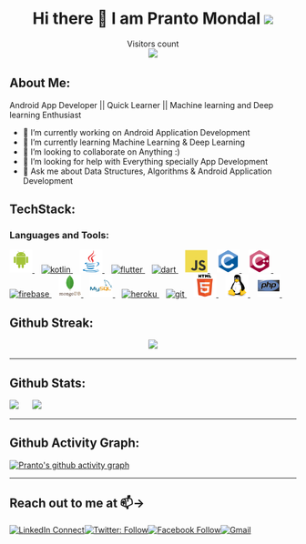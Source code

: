 <h1 align="center">Hi there 👋 I am  Pranto Mondal  <img src="https://emoji.slack-edge.com/T0172CCPGUW/party-blob/d7253707fa13e9ee.gif" width="30"/></h1>
<p align="center"> 
  Visitors count<br>
  <img src="https://profile-counter.glitch.me/PrantoMondal/count.svg" />
</p>


## **About Me:**
Android App Developer || Quick Learner || Machine learning and Deep learning Enthusiast

- 🔭 I’m currently working on Android Application Development
- 🌱 I’m currently learning Machine Learning & Deep Learning 
- 👯 I’m looking to collaborate on Anything :)
- 🤔 I’m looking for help with Everything specially App Development 
- 💬 Ask me about Data Structures, Algorithms & Android Application Development 
<!-- - ⚡ Fun fact: I tried Full stack Web Development but I didn't like it, maybe someday I will try again  -->


## **TechStack:**
<h3 align="left">Languages and Tools:</h3>
<p align="left"> 
<a href="https://developer.android.com" target="_blank"><img src="https://raw.githubusercontent.com/devicons/devicon/master/icons/android/android-original-wordmark.svg" alt="android" width="40" height="40"/> </a>&nbsp;&nbsp; 
<a href="https://kotlinlang.org" target="_blank"> <img src="https://www.vectorlogo.zone/logos/kotlinlang/kotlinlang-icon.svg" alt="kotlin" width="40" height="40"/> </a>&nbsp;&nbsp;
<a href="https://www.java.com" target="_blank"> <img src="https://raw.githubusercontent.com/devicons/devicon/master/icons/java/java-original.svg" alt="java" width="40" height="40"/> </a>&nbsp;&nbsp;
<a href="https://flutter.dev" target="_blank"> <img src="https://www.vectorlogo.zone/logos/flutterio/flutterio-icon.svg" alt="flutter" width="40" height="40"/> </a>&nbsp;&nbsp;
<a href="https://dart.dev" target="_blank"> <img src="https://www.vectorlogo.zone/logos/dartlang/dartlang-icon.svg" alt="dart" width="40" height="40"/> </a>&nbsp;&nbsp;
<a href="https://developer.mozilla.org/en-US/docs/Web/JavaScript" target="_blank"> <img src="https://raw.githubusercontent.com/devicons/devicon/master/icons/javascript/javascript-original.svg" alt="javascript" width="40" height="40"/> </a>&nbsp;&nbsp; 
<a href="https://www.cprogramming.com/" target="_blank"> <img src="https://raw.githubusercontent.com/devicons/devicon/master/icons/c/c-original.svg" alt="c" width="40" height="40"/> </a>&nbsp;&nbsp; 
<a href="https://www.w3schools.com/cpp/" target="_blank"> <img src="https://raw.githubusercontent.com/devicons/devicon/master/icons/cplusplus/cplusplus-original.svg" alt="cplusplus" width="40" height="40"/> </a>&nbsp;&nbsp; 
<a href="https://firebase.google.com/" target="_blank"> <img src="https://www.vectorlogo.zone/logos/firebase/firebase-icon.svg" alt="firebase" width="40" height="40"/> </a>&nbsp;&nbsp; 
<a href="https://www.mongodb.com/" target="_blank"> <img src="https://raw.githubusercontent.com/devicons/devicon/master/icons/mongodb/mongodb-original-wordmark.svg" alt="mongodb" width="40" height="40"/> </a>&nbsp;&nbsp;
<a href="https://www.mysql.com/" target="_blank"> <img src="https://raw.githubusercontent.com/devicons/devicon/master/icons/mysql/mysql-original-wordmark.svg" alt="mysql" width="40" height="40"/> </a>&nbsp;&nbsp;
<a href="https://heroku.com" target="_blank"> <img src="https://www.vectorlogo.zone/logos/heroku/heroku-icon.svg" alt="heroku" width="40" height="40"/> </a>&nbsp;&nbsp; 
<a href="https://git-scm.com/" target="_blank"> <img src="https://www.vectorlogo.zone/logos/git-scm/git-scm-icon.svg" alt="git" width="40" height="40"/> </a>&nbsp;&nbsp; 
<a href="https://www.w3.org/html/" target="_blank"> <img src="https://raw.githubusercontent.com/devicons/devicon/master/icons/html5/html5-original-wordmark.svg" alt="html5" width="40" height="40"/> </a>&nbsp;&nbsp; 
<a href="https://www.linux.org/" target="_blank"> <img src="https://raw.githubusercontent.com/devicons/devicon/master/icons/linux/linux-original.svg" alt="linux" width="40" height="40"/> </a>&nbsp;&nbsp; 
<a href="https://www.php.net" target="_blank"> <img src="https://raw.githubusercontent.com/devicons/devicon/master/icons/php/php-original.svg" alt="php" width="40" height="40"/> </a>&nbsp;&nbsp;



## **Github Streak:**
<p align = "center">
  <img src = "https://github-readme-streak-stats.herokuapp.com/?user=PrantoMondal&line_height=50&theme=dark">
</p>

---

## **Github Stats:**

<p align="center">
  
  <img src="https://github-readme-stats.vercel.app/api?username=PrantoMondal&hide=stars&show_icons=true&line_height=48&theme=dark">&nbsp;&nbsp;&nbsp;&nbsp;&nbsp;
  <img src="https://github-readme-stats.vercel.app/api/top-langs/?username=PrantoMondal&count_private=true&line_height=40&theme=dark">

</p>

---

## **Github Activity Graph:**
[![Pranto's github activity graph](https://activity-graph.herokuapp.com/graph?username=PrantoMondal&theme=xcode)](https://github.com/PrantoMondal/github-readme-activity-graph)

---
## **Reach out to me at 📫→**
 
 [![LinkedIn Connect](https://img.shields.io/badge/LinkedIn-0077B5?style=for-the-badge&logo=linkedin&logoColor=white)](https://linkedin.com/in/pranto-mondal-1a1307156)[![Twitter: Follow](https://img.shields.io/badge/Twitter-1DA1F2?style=for-the-badge&logo=twitter&logoColor=white)](https://twitter.com/prantomondal007)[![Facebook Follow](https://img.shields.io/badge/Facebook-1877F2?style=for-the-badge&logo=facebook&logoColor=white)](https://www.facebook.com/pranto.mondal.9615566)[![Gmail](https://img.shields.io/badge/Gmail-D14836?style=for-the-badge&logo=gmail&logoColor=white)](mailto:prantomondal517@gmail.com?subject=From%20GitHub&body=Hi,%20there.%20Found%20you%20from%20GitHub.)

 
 
